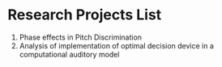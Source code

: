 # Research Projects List

1) Phase effects in Pitch Discrimination
2) Analysis of implementation of optimal decision device in a computational auditory model
